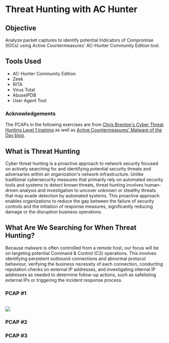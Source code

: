 # Threat Hunting with AC Hunter

## Objective
Analyze packet captures to identify potential Indicators of Compromise (IOCs) using Active Countermeasures' AC-Hunter Community Edition tool.

## Tools Used
- AC-Hunter Community Edition
- Zeek
- RITA
- Virus Total
- AbuseIPDB
- User Agent Tool

### Acknowledgements
The PCAPs in the following exercises are from [Chris Brenton's Cyber Threat Hunting Level 1 training](https://www.activecountermeasures.com/hunt-training/) as well as [Active Countermeasures' Malware of the Day blog](https://www.activecountermeasures.com/category/malware-of-the-day/).

## What is Threat Hunting
Cyber threat hunting is a proactive approach to network security focused on actively searching for and identifying potential security threats and adversaries within an organization's network infrastructure. Unlike traditional cybersecurity measures that primarily rely on automated security tools and systems to detect known threats, threat hunting involves human-driven analysis and investigation to uncover unknown or stealthy threats that may evade detection by automated systems. This proactive approach enables organizations to reduce the gap between the failure of security controls and the initiation of response measures, significantly reducing damage or the disruption business operations.

## What Are We Searching for When Threat Hunting?
Because malware is often controlled from a remote host, our focus will be on targeting potential Command & Control (C2) operations. This involves identifying persistent outbound connections and abnormal protocol behaviour, verifying the business necessity of each connection, conducting reputation checks on external IP addresses, and investigating internal IP addresses as needed to determine follow-up actions, such as safelisting external IPs or triggering the incident response process.

### PCAP #1
######
![](img/sl1.png) <br>
### PCAP #2
### PCAP #3
